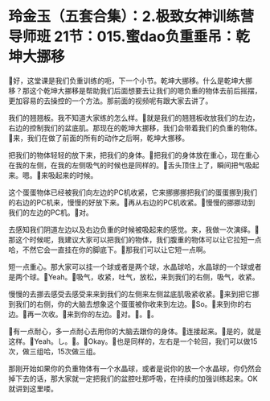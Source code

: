 # 玲金玉（五套合集）：2.极致女神训练营导师班  21节：015.蜜dao负重垂吊：乾坤大挪移

🎼好，这堂课是我们负重训练的呃，下一个小节。乾坤大挪移。什么是乾坤大挪移？那这个乾坤大挪移是帮助我们后面想要去让我们的嗯负重的物体去前后摇摆，更加容易的去操控的一个方法。那前面的视频呢有跟大家去讲了。

我们的翘翘板。我不知道大家练的怎么样。🎼就是我们的翘翘板收放我们的左边，右边的控制我们的盆底肌。那现在的乾坤大挪移，我们会带着我们的负重的物体。🎼来，我们在做了前面的所有的动作之后啊，乾坤大挪移。

把我们的物体轻轻的放下来，把我们的身体。🎼把我们的身体放在重心，现在重心在我的左侧，在我的左侧吸气的时候也是同样的。🎼舌头顶住上了，瞬间把气吸起来。嗯。🎼来吸起来的时候。

这个蛋蛋物体已经被我们向左边的PC机收紧，它来挪挪挪把我们的蛋蛋挪到我们的右边的PC机来，慢慢的好放下来。🎼再从右边的PC机收紧。🎼慢慢的挪挪动到我们的左边的PC机。🎼对。

去感知我们阴道左边以及右边负重的时候被吸起来的感觉。来，我做一次演绎。🎼那这个时候呢，我建议大家可以把我们的物体，我们腹重的物体可以让它拉短一点哈，不然它会一直挂在你的脚底下。🎼那我们可以让它短一点啊。

短一点重心。那大家可以挂一个球或者是两个球，水晶球哈，水晶球的一个球或者是两个球。🎼Yeah。🎼吸气，收紧，吐气，放松，来到我们的右侧，吸气，收紧。

慢慢的去挪去感受去感受来来到我们的左侧来左侧盆底肌吸紧收紧。🎼来到把它挪到我们的右侧，你的大脑去想象这个蛋蛋被你收来到左边。🎼So。🎼来到你的右边。🎼再一次收。🎼来到你的左边。🎼对。🎼。🎼。

🎼有一点耐心，多一点耐心去用你的大脑去跟你的身体。🎼连接起来。🎼是的，就是这样。🎼Yeah。し。🎼。🎼Okay。🎼也是同样的，左右是一个轮回，我们可以做15次，做三组哈，15次做三组。

那刚开始如果你的负重物体有一个水晶球，或者是说你的放一个水晶球，你仍然会掉下去的话，那大家就一定把我们的盆腔吐那呼吸，在持续的加强训练起来。OK就讲到这里喽。


